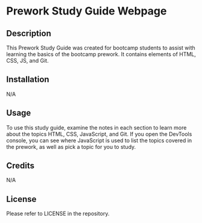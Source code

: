 # Prework Study Guide Webpage

## Description

This Prework Study Guide was created for bootcamp students to assist with learning the basics of the bootcamp prework. It contains elements of HTML, CSS, JS, and Git. 

## Installation

N/A

## Usage

To use this study guide, examine the notes in each section to learn more about the topics HTML, CSS, JavaScript, and Git. If you open the DevTools console, you can see where JavaScript is used to list the topics covered in the prework, as well as pick a topic for you to study.

## Credits

N/A

## License

Please refer to LICENSE in the repository.

